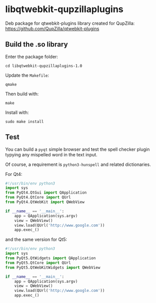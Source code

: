 # libqtwebkit-qupzillaplugins

Deb package for qtwebkit-plugins library created for QupZilla: https://github.com/QupZilla/qtwebkit-plugins

## Build the .so library

Enter the package folder:

    cd libqtwebkit-qupzillaplugins-1.0

Update the `Makefile`:

    qmake

Then build with:

    make

Install with:

    sudo make install


## Test

You can build a `pyqt` simple browser and test the spell checker plugin typying any mispelled word in the text input.

Of course, a requirement is `python3-hunspell` and related dictionaries.

For Qt4:

```python
#!/usr/bin/env python3
import sys
from PyQt4.QtGui import QApplication
from PyQt4.QtCore import QUrl
from PyQt4.QtWebKit import QWebView

if __name__ == '__main__':
    app = QApplication(sys.argv)
    view = QWebView()
    view.load(QUrl('http://www.google.com'))
    app.exec_()
```

and the same version for Qt5:

```python
#!/usr/bin/env python3
import sys
from PyQt5.QtWidgets import QApplication
from PyQt5.QtCore import QUrl
from PyQt5.QtWebKitWidgets import QWebView

if __name__ == '__main__':
    app = QApplication(sys.argv)
    view = QWebView()
    view.load(QUrl('http://www.google.com'))
    app.exec_()
```
